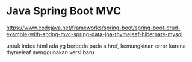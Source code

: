 # Java Spring Boot MVC
 https://www.codejava.net/frameworks/spring-boot/spring-boot-crud-example-with-spring-mvc-spring-data-jpa-thymeleaf-hibernate-mysql
 
 untuk index.html ada yg berbeda pada a href, kemungkinan error karena thymeleaf menggunakan versi baru
 
